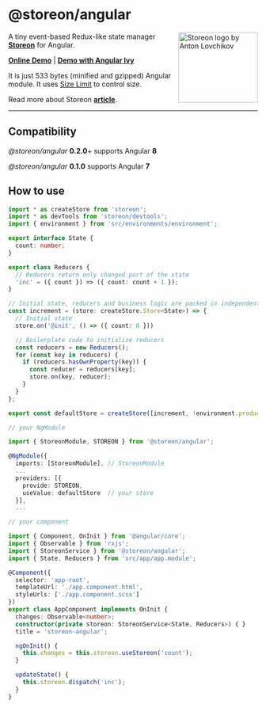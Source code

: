 # @storeon/angular

<img src="https://storeon.github.io/storeon/logo.svg" align="right"
     alt="Storeon logo by Anton Lovchikov" width="160" height="142">

A tiny event-based Redux-like state manager **[Storeon]** for Angular.

**[Online Demo]** | **[Demo with Angular Ivy]**

It is just 533 bytes (minified and gzipped) Angular module. It uses [Size Limit] to control size.

Read more about Storeon **[article]**.

---------------------
[Storeon]: https://github.com/storeon/storeon
[article]: https://evilmartians.com/chronicles/storeon-redux-in-173-bytes
[Online Demo]: https://stackblitz.com/edit/angular-storeon
[Demo with Angular Ivy]:https://github.com/irustm/storeon-angular-ivy
[Size Limit]: https://github.com/ai/size-limit

## Compatibility

*@storeon/angular* **0.2.0**+ supports Angular **8**

*@storeon/angular* **0.1.0** supports Angular **7**

## How to use

```typescript
import * as createStore from 'storeon';
import * as devTools from 'storeon/devtools';
import { environment } from 'src/environments/environment';

export interface State {
  count: number;
}

export class Reducers {
  // Reducers return only changed part of the state
  'inc' = ({ count }) => ({ count: count + 1 });
}

// Initial state, reducers and business logic are packed in independent modules
const increment = (store: createStore.Store<State>) => {
  // Initial state
  store.on('@init', () => ({ count: 0 }))

  // Boilerplate code to initialize reducers
  const reducers = new Reducers();
  for (const key in reducers) {
    if (reducers.hasOwnProperty(key)) {
      const reducer = reducers[key];
      store.on(key, reducer);
    }
  }
};

export const defaultStore = createStore([increment, !environment.production && devTools])

// your NgModule

import { StoreonModule, STOREON } from '@storeon/angular';

@NgModule({
  imports: [StoreonModule], // StoreonModule
  ...
  providers: [{
    provide: STOREON,
    useValue: defaultStore  // your store
  }],
  ...
```


```typescript
// your component

import { Component, OnInit } from '@angular/core';
import { Observable } from 'rxjs';
import { StoreonService } from '@storeon/angular';
import { State, Reducers } from 'src/app/app.module';

@Component({
  selector: 'app-root',
  templateUrl: './app.component.html',
  styleUrls: ['./app.component.scss']
})
export class AppComponent implements OnInit {
  changes: Observable<number>;
  constructor(private storeon: StoreonService<State, Reducers>) { }
  title = 'storeon-angular';

  ngOnInit() {
    this.changes = this.storeon.useStoreon('count');
  }

  updateState() {
    this.storeon.dispatch('inc');
  }
}

```
